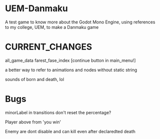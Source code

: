 # UEM-Danmaku
A test game to know more about the Godot Mono Engine, using references to my college, UEM,  to make a Danmaku game

# CURRENT_CHANGES
all_game_data
	farest_fase_index
	[continue button in main_menu!]

a better way to refer to animations and nodes without static string

sounds of born and death, lol



# Bugs
minorLabel in transitions don't reset the percentage?

Player above from 'you win'

Enemy are dont disable and can kill even after declaredted death
